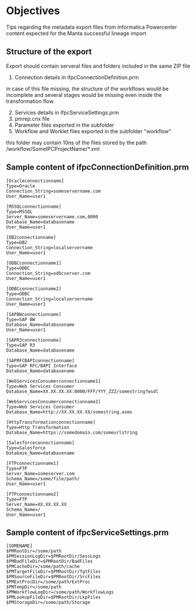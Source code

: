 # Objectives

Tips regarding the metadata export files from Informatica Powercenter content expected for the Manta successful lineage import

## Structure of the export

Export should contain serveral files and folders included in the same ZIP file

1. Connection details in ifpcConnectionDefinition.prm

in case of this file missing, the structure of the workflows would be incomplete and several stages would be missing even inside the transformation flow.

2. Services details in ifpcServiceSettings.prm
3. pmrep.cnx file
4. Parameter files exported in the subfolder
5. Workflow and Worklet files exported in the subfolder "workflow"

this folder may contain 10ns of the files stored by the path /workflow/SomeIPCProjectName/\*.xml

## Sample content of ifpcConnectionDefinition.prm

```
[Oracleconnectionname]
Type=Oracle
Connection_String=someservername.com
User_Name=user1

[MSSQLconnectionname]
Type=MSSQL
Server_Name=someservername.com,0000
Database_Name=databasename
User_Name=user1

[DB2connectionname]
Type=DB2
Connection_String=localservername
User_Name=user1

[ODBCconnectionname1]
Type=ODBC
Connection_String=odbcserver.com
User_Name=user1

[ODBCconnectionname2]
Type=ODBC
Connection_String=localservername
User_Name=user1

[SAPBWconnectionname]
Type=SAP BW
Database_Name=databasename
User_Name=user1

[SAPR3connectionname]
Type=SAP R3
Database_Name=databasename

[SAPRFCBAPIconnectionname]
Type=SAP RFC/BAPI Interface
Database_Name=databasename

[WebServicesConsumerconnectionname1]
Type=Web Services Consumer
Database_Name=XX.XX.XX.XX:0000/FFF/YYY_ZZZ/somestring?wsdl

[WebServicesConsumerconnectionname2]
Type=Web Services Consumer
Database_Name=http://XX.XX.XX.XX/somestring.asmx

[HttpTransformationconnectionname]
Type=Http Transformation
Database_Name=https://somedomain.com/someurlstring

[Salesforceconnectionname]
Type=Salesforce
Database_Name=databasename

[FTPconnectionname1]
Type=FTP
Server_Name=someserver.com
Schema_Name=/some/file/path/
User_Name=user1

[FTPconnectionname2]
Type=FTP
Server_Name=XX.XX.XX.XX
Schema_Name=/
User_Name=user1
```

## Sample content of ifpcServiceSettings.prm

```
[SOMENAME]
$PMRootDir=/some/path
$PMSessionLogDir=$PMRootDir/SessLogs
$PMBadFileDir=$PMRootDir/BadFiles
$PMCacheDir=/some/path/cache
$PMTargetFileDir=$PMRootDir/TgtFiles
$PMSourceFileDir=$PMRootDir/SrcFiles
$PMExtProcDir=/some/path/ExtProc
$PMTempDir=/some/path
$PMWorkflowLogDir=/some/path/WorkflowLogs
$PMLookupFileDir=$PMRootDir/LkpFiles
$PMStorageDir=/some/path/Storage
```
